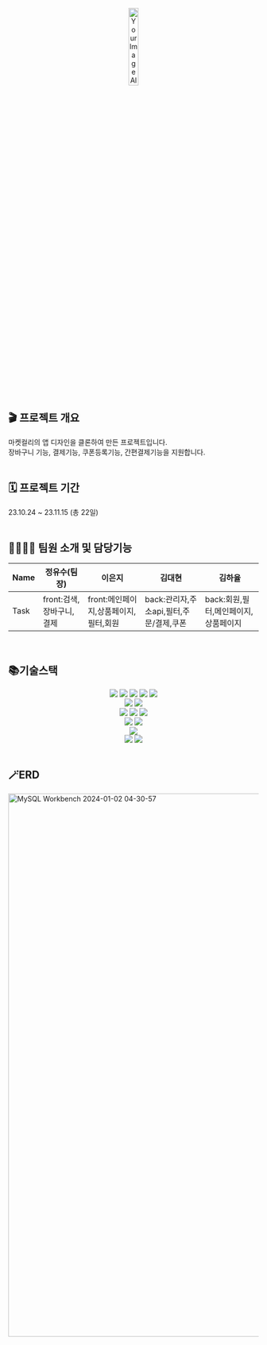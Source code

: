 <p align="center">
    <img width="20%" height="20%" src="https://github.com/Jeongyusu/market-kurly-flutter/assets/130957655/581fa4ac-3d19-4abd-aa2d-0470c05a0994" alt="Your Image Alt Text">
</p>

## 🎬 프로젝트 개요
마켓컬리의 앱 디자인을 클론하여 만든 프로젝트입니다.\
장바구니 기능, 결제기능, 쿠폰등록기능, 간편결제기능을 지원합니다.
<br>
<br>
## 🗓 프로젝트 기간
23.10.24 ~ 23.11.15 (총 22일)
<br>
<br>
## 👨‍👨‍👧‍👦 팀원 소개 및 담당기능
|Name|정유수(팀장)|이은지|김대현|김하율|
|---|---|---|---|---|
|Task|front:검색,장바구니,결제|front:메인페이지,상품페이지,필터,회원|back:관리자,주소api,필터,주문/결제,쿠폰|back:회원,필터,메인페이지,상품페이지|
<br>

## 📚기술스택
<div align=center> 
  <img src="https://img.shields.io/badge/html5-E34F26?style=for-the-badge&logo=html5&logoColor=white"> 
  <img src="https://img.shields.io/badge/css-1572B6?style=for-the-badge&logo=css3&logoColor=white"> 
  <img src="https://img.shields.io/badge/javascript-F7DF1E?style=for-the-badge&logo=javascript&logoColor=black"> 
  <img src="https://img.shields.io/badge/jquery-0769AD?style=for-the-badge&logo=jquery&logoColor=white">
  <img src="https://img.shields.io/badge/bootstrap-7952B3?style=for-the-badge&logo=bootstrap&logoColor=white">
  <br>
  
  <img src="https://img.shields.io/badge/mysql-4479A1?style=for-the-badge&logo=mysql&logoColor=white"> 
  <img src="https://img.shields.io/badge/H2 database-ECD53F?style=for-the-badge&logoColor=white"> 
  <br>
  
  <img src="https://img.shields.io/badge/springboot-6DB33F?style=for-the-badge&logo=springboot&logoColor=white">
  <img src="https://img.shields.io/badge/java-007396?style=for-the-badge&logo=java&logoColor=white"> 
  <img src="https://img.shields.io/badge/gradle-221E1F?style=for-the-badge&logo=java&logoColor=white"> 
  <br>

  <img src="https://img.shields.io/badge/apache tomcat-F8DC75?style=for-the-badge&logo=apachetomcat&logoColor=white">
  <img src="https://img.shields.io/badge/mustache-00148C?style=for-the-badge&logoColor=white">
  <br>

  <img src="https://img.shields.io/badge/portOne api-6F02B5?style=for-the-badge&logoColor=white">
  <br>

  <img src="https://img.shields.io/badge/github-181717?style=for-the-badge&logo=github&logoColor=white">
  <img src="https://img.shields.io/badge/git-F05032?style=for-the-badge&logo=git&logoColor=white">


</div>

<br>

## 🪄ERD
<img width="1094" alt="MySQL Workbench 2024-01-02 04-30-57" src="https://github.com/Jeongyusu/market-kurly-flutter/assets/130957655/73d6272f-a33a-4348-b375-5c1783682590">

<br>
<br>




